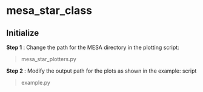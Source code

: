 # mesa_star_class

## Initialize
**Step 1** : Change the path for the MESA directory in the plotting script:
> mesa_star_plotters.py


**Step 2** : Modify the output path for the plots as shown in the example:
script
> example.py
